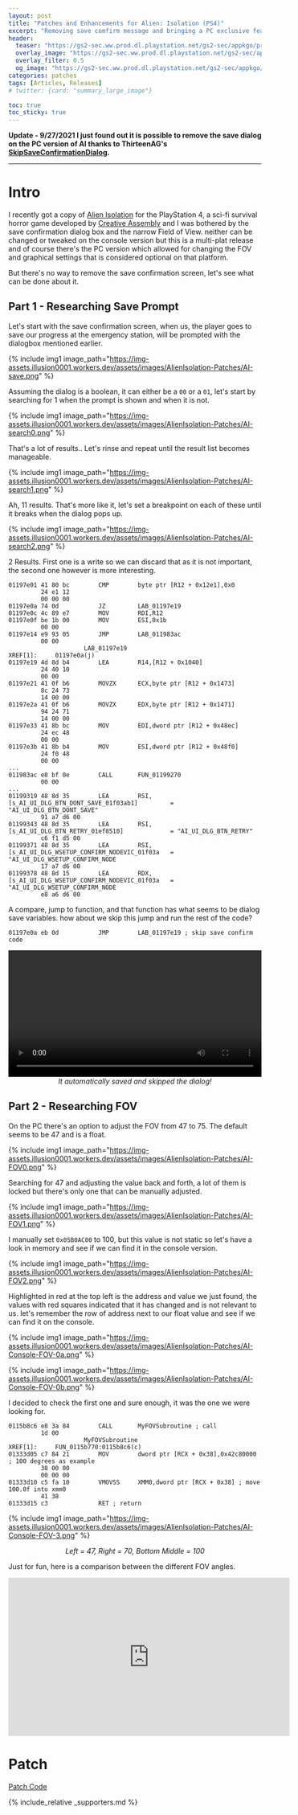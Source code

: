 ```yaml
---
layout: post
title: "Patches and Enhancements for Alien: Isolation (PS4)"
excerpt: "Removing save comfirm message and bringing a PC exclusive feature to console."
header:
  teaser: "https://gs2-sec.ww.prod.dl.playstation.net/gs2-sec/appkgo/prod/CUSA00363_00/3/i_b2589b00f5519f8e53bf65225b78d3ab58efac7de467e2f5297cec8fc4f94c65/i/pic0.png"
  overlay_image: "https://gs2-sec.ww.prod.dl.playstation.net/gs2-sec/appkgo/prod/CUSA00363_00/3/i_b2589b00f5519f8e53bf65225b78d3ab58efac7de467e2f5297cec8fc4f94c65/i/pic0.png"
  overlay_filter: 0.5
  og_image: "https://gs2-sec.ww.prod.dl.playstation.net/gs2-sec/appkgo/prod/CUSA00363_00/3/i_b2589b00f5519f8e53bf65225b78d3ab58efac7de467e2f5297cec8fc4f94c65/i/pic0.png"
categories: patches
tags: [Articles, Releases]
# twitter: {card: "summary_large_image"}

toc: true
toc_sticky: true
---
```




**Update - 9/27/2021
I just found out it is possible to remove the save dialog on the PC version of AI thanks to ThirteenAG's [SkipSaveConfirmationDialog](https://github.com/ThirteenAG/AlienIsolation.SkipSaveConfirmationDialog).**

***

# Intro

I recently got a copy of [Alien Isolation](https://www.alienisolation.com/) for the PlayStation 4, a sci-fi survival horror game developed by [Creative Assembly](https://www.creative-assembly.com/) and I was bothered by the save confirmation dialog box and the narrow Field of View. neither can be changed or tweaked on the console version but this is a multi-plat release and of course there's the PC version which allowed for changing the FOV and graphical settings that is considered optional on that platform.

But there's no way to remove the save confirmation screen, let's see what can be done about it.

## Part 1 - Researching Save Prompt

Let's start with the save confirmation screen, when us, the player goes to save our progress at the emergency station, will be prompted with the dialogbox mentioned earlier.

{% include img1 image_path="https://img-assets.illusion0001.workers.dev/assets/images/AlienIsolation-Patches/AI-save.png" %}

Assuming the dialog is a boolean, it can either be a `00` or a `01`, let's start by searching for 1 when the prompt is shown and when it is not.

{% include img1 image_path="https://img-assets.illusion0001.workers.dev/assets/images/AlienIsolation-Patches/AI-search0.png" %}

That's a lot of results.. Let's rinse and repeat until the result list becomes manageable.

{% include img1 image_path="https://img-assets.illusion0001.workers.dev/assets/images/AlienIsolation-Patches/AI-search1.png" %}

Ah, 11 results. That's more like it, let's set a breakpoint on each of these until it breaks when the dialog pops up.

{% include img1 image_path="https://img-assets.illusion0001.workers.dev/assets/images/AlienIsolation-Patches/AI-search2.png" %}

2 Results. First one is a write so we can discard that as it is not important, the second one however is more interesting.

```
01197e01 41 80 bc        CMP        byte ptr [R12 + 0x12e1],0x0
         24 e1 12 
         00 00 00
01197e0a 74 0d           JZ         LAB_01197e19
01197e0c 4c 89 e7        MOV        RDI,R12
01197e0f be 1b 00        MOV        ESI,0x1b
         00 00
01197e14 e9 93 05        JMP        LAB_011983ac
         00 00
                     LAB_01197e19                                    XREF[1]:     01197e0a(j)  
01197e19 4d 8d b4        LEA        R14,[R12 + 0x1040]
         24 40 10 
         00 00
01197e21 41 0f b6        MOVZX      ECX,byte ptr [R12 + 0x1473]
         8c 24 73 
         14 00 00
01197e2a 41 0f b6        MOVZX      EDX,byte ptr [R12 + 0x1471]
         94 24 71 
         14 00 00
01197e33 41 8b bc        MOV        EDI,dword ptr [R12 + 0x48ec]
         24 ec 48 
         00 00
01197e3b 41 8b b4        MOV        ESI,dword ptr [R12 + 0x48f0]
         24 f0 48 
         00 00
...
011983ac e8 bf 0e        CALL       FUN_01199270
         00 00
...
01199319 48 8d 35        LEA        RSI,[s_AI_UI_DLG_BTN_DONT_SAVE_01f03ab1]         = "AI_UI_DLG_BTN_DONT_SAVE"
         91 a7 d6 00
01199343 48 8d 35        LEA        RSI,[s_AI_UI_DLG_BTN_RETRY_01ef8510]             = "AI_UI_DLG_BTN_RETRY"
         c6 f1 d5 00
01199371 48 8d 35        LEA        RSI,[s_AI_UI_DLG_WSETUP_CONFIRM_NODEVIC_01f03a   = "AI_UI_DLG_WSETUP_CONFIRM_NODE
         17 a7 d6 00
01199378 48 8d 15        LEA        RDX,[s_AI_UI_DLG_WSETUP_CONFIRM_NODEVIC_01f03a   = "AI_UI_DLG_WSETUP_CONFIRM_NODE
         e8 a6 d6 00
```

A compare, jump to function, and that function has what seems to be dialog save variables. how about we skip this jump and run the rest of the code?

```
01197e0a eb 0d           JMP        LAB_01197e19 ; skip save confirm code
```

<div align="center">
<video width="100%" controls >
  <source src="https://img-assets.illusion0001.workers.dev/assets/images/AlienIsolation-Patches/AI-skip.mp4" type="video/mp4">
</video>
<em>It automatically saved and skipped the dialog!</em>
</div>

## Part 2 - Researching FOV

On the PC there's an option to adjust the FOV from 47 to 75. The default seems to be 47 and is a float.

{% include img1 image_path="https://img-assets.illusion0001.workers.dev/assets/images/AlienIsolation-Patches/AI-FOV0.png" %}

Searching for 47 and adjusting the value back and forth, a lot of them is locked but there's only one that can be manually adjusted.

{% include img1 image_path="https://img-assets.illusion0001.workers.dev/assets/images/AlienIsolation-Patches/AI-FOV1.png" %}

I manually set `0x05B0AC00` to 100, but this value is not static so let's have a look in memory and see if we can find it in the console version.

{% include img1 image_path="https://img-assets.illusion0001.workers.dev/assets/images/AlienIsolation-Patches/AI-FOV2.png" %}

Highlighted in red at the top left is the address and value we just found, the values with red squares indicated that it has changed and is not relevant to us. let's remember the row of address next to our float value and see if we can find it on the console.

{% include img1 image_path="https://img-assets.illusion0001.workers.dev/assets/images/AlienIsolation-Patches/AI-Console-FOV-0a.png" %}

{% include img1 image_path="https://img-assets.illusion0001.workers.dev/assets/images/AlienIsolation-Patches/AI-Console-FOV-0b.png" %}

I decided to check the first one and sure enough, it was the one we were looking for.

```
0115b8c6 e8 3a 84        CALL       MyFOVSubroutine ; call
         1d 00
                     MyFOVSubroutine                                 XREF[1]:     FUN_0115b770:0115b8c6(c)
01333d05 c7 84 21        MOV        dword ptr [RCX + 0x38],0x42c80000 ; 100 degrees as example
         38 00 00 
         00 00 00 
01333d10 c5 fa 10        VMOVSS     XMM0,dword ptr [RCX + 0x38] ; move 100.0f into xmm0
         41 38
01333d15 c3              RET ; return
```

{% include img1 image_path="https://img-assets.illusion0001.workers.dev/assets/images/AlienIsolation-Patches/AI-Console-FOV-3.png" %}

<div align=center>
<em>Left = 47, Right = 70, Bottom Middle = 100</em>
</div>

Just for fun, here is a comparison between the different FOV angles.

<div align="center" class="responsive-video-container">
<iframe width="560" height="315" src="https://www.youtube.com/embed/r7hd-VvBy80" title="YouTube video player" frameborder="0" allow="accelerometer; autoplay; clipboard-write; encrypted-media; gyroscope; picture-in-picture" allowfullscreen></iframe>
</div>

# Patch

<a href="/_patch/AlienIsolation-Orbis" class="button" role="button"><i class='fas fa-download'></i> Patch Code</a>

{% include_relative _supporters.md %}
